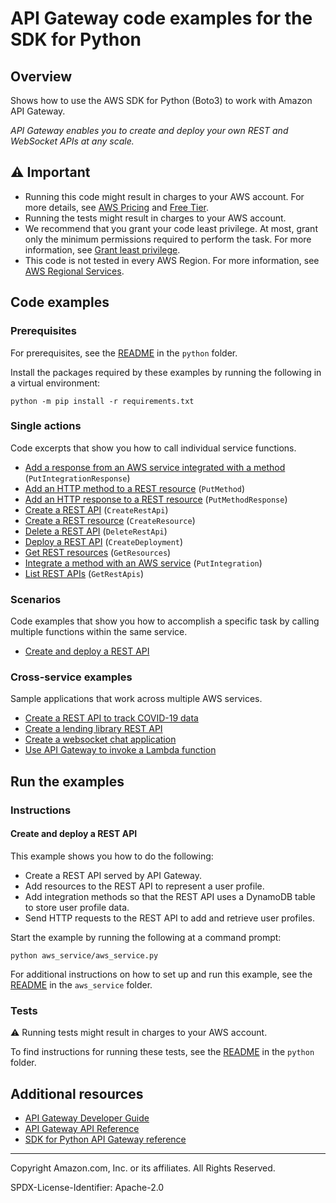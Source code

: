 # API Gateway code examples for the SDK for Python

## Overview

Shows how to use the AWS SDK for Python (Boto3) to work with Amazon API Gateway.

<!--custom.overview.start-->
<!--custom.overview.end-->

_API Gateway enables you to create and deploy your own REST and WebSocket APIs at any scale._

## ⚠ Important

* Running this code might result in charges to your AWS account. For more details, see [AWS Pricing](https://aws.amazon.com/pricing/) and [Free Tier](https://aws.amazon.com/free/).
* Running the tests might result in charges to your AWS account.
* We recommend that you grant your code least privilege. At most, grant only the minimum permissions required to perform the task. For more information, see [Grant least privilege](https://docs.aws.amazon.com/IAM/latest/UserGuide/best-practices.html#grant-least-privilege).
* This code is not tested in every AWS Region. For more information, see [AWS Regional Services](https://aws.amazon.com/about-aws/global-infrastructure/regional-product-services).

<!--custom.important.start-->
<!--custom.important.end-->

## Code examples

### Prerequisites

For prerequisites, see the [README](../../README.md#Prerequisites) in the `python` folder.

Install the packages required by these examples by running the following in a virtual environment:

```
python -m pip install -r requirements.txt
```

<!--custom.prerequisites.start-->
<!--custom.prerequisites.end-->

### Single actions

Code excerpts that show you how to call individual service functions.

- [Add a response from an AWS service integrated with a method](aws_service/aws_service.py#L25) (`PutIntegrationResponse`)
- [Add an HTTP method to a REST resource](aws_service/aws_service.py#L25) (`PutMethod`)
- [Add an HTTP response to a REST resource](aws_service/aws_service.py#L25) (`PutMethodResponse`)
- [Create a REST API](aws_service/aws_service.py#L43) (`CreateRestApi`)
- [Create a REST resource](aws_service/aws_service.py#L77) (`CreateResource`)
- [Delete a REST API](aws_service/aws_service.py#L260) (`DeleteRestApi`)
- [Deploy a REST API](aws_service/aws_service.py#L189) (`CreateDeployment`)
- [Get REST resources](aws_service/aws_service.py#L25) (`GetResources`)
- [Integrate a method with an AWS service](aws_service/aws_service.py#L100) (`PutIntegration`)
- [List REST APIs](aws_service/aws_service.py#L231) (`GetRestApis`)

### Scenarios

Code examples that show you how to accomplish a specific task by calling multiple
functions within the same service.

- [Create and deploy a REST API](aws_service/aws_service.py)

### Cross-service examples

Sample applications that work across multiple AWS services.

- [Create a REST API to track COVID-19 data](../../cross_service/apigateway_covid-19_tracker)
- [Create a lending library REST API](../../cross_service/aurora_rest_lending_library)
- [Create a websocket chat application](../../cross_service/apigateway_websocket_chat)
- [Use API Gateway to invoke a Lambda function](../../example_code/lambda)


<!--custom.examples.start-->
<!--custom.examples.end-->

## Run the examples

### Instructions


<!--custom.instructions.start-->
<!--custom.instructions.end-->



#### Create and deploy a REST API

This example shows you how to do the following:

- Create a REST API served by API Gateway.
- Add resources to the REST API to represent a user profile.
- Add integration methods so that the REST API uses a DynamoDB table to store user profile data.
- Send HTTP requests to the REST API to add and retrieve user profiles.

<!--custom.scenario_prereqs.api-gateway_Usage_CreateDeployRest.start-->
<!--custom.scenario_prereqs.api-gateway_Usage_CreateDeployRest.end-->

Start the example by running the following at a command prompt:

```
python aws_service/aws_service.py
```


<!--custom.scenarios.api-gateway_Usage_CreateDeployRest.start-->
For additional instructions on how to set up and run this example, see the 
[README](aws_service/README.md) in the `aws_service` folder.
<!--custom.scenarios.api-gateway_Usage_CreateDeployRest.end-->

### Tests

⚠ Running tests might result in charges to your AWS account.


To find instructions for running these tests, see the [README](../../README.md#Tests)
in the `python` folder.



<!--custom.tests.start-->
<!--custom.tests.end-->

## Additional resources

- [API Gateway Developer Guide](https://docs.aws.amazon.com/apigateway/latest/developerguide/welcome.html)
- [API Gateway API Reference](https://docs.aws.amazon.com/apigateway/latest/api/API_Operations.html)
- [SDK for Python API Gateway reference](https://boto3.amazonaws.com/v1/documentation/api/latest/reference/services/apigateway.html)

<!--custom.resources.start-->
<!--custom.resources.end-->

---

Copyright Amazon.com, Inc. or its affiliates. All Rights Reserved.

SPDX-License-Identifier: Apache-2.0
